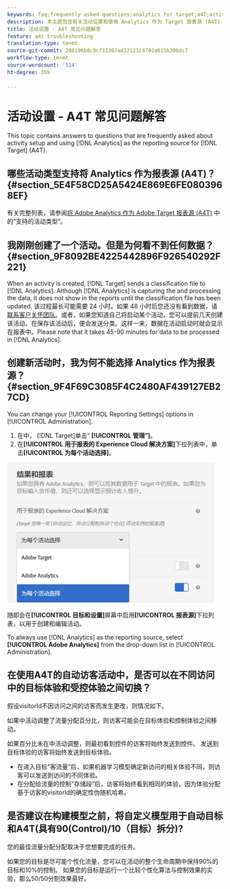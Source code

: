 ```yaml
---
keywords: faq;frequently asked questions;analytics for target;a4T;activity setup
description: 本主题包含有关活动设置和使用 Analytics 作为 Target 报表源 (A4T) 的常见问题解答。
title: 活动设置 - A4T 常见问题解答
feature: a4t troubleshooting
translation-type: tm+mt
source-git-commit: 208196b8c0cf11367ad37121c4792a015b396dc7
workflow-type: tm+mt
source-wordcount: '514'
ht-degree: 35%

---
```



# 活动设置 - A4T 常见问题解答

This topic contains answers to questions that are frequently asked about activity setup and using [!DNL Analytics] as the reporting source for [!DNL Target] (A4T).

## 哪些活动类型支持将 Analytics 作为报表源 (A4T)？{#section_5E4F58CD25A5424E869E6FE0803968EF}

有关完整列表，请参阅[将 Adobe Analytics 作为 Adobe Target 报表源 (A4T)](/help/c-integrating-target-with-mac/a4t/a4t.md#concept_7540C8C04259434AB6EE33B09F47A1DE) 中的“支持的活动类型”。

## 我刚刚创建了一个活动。但是为何看不到任何数据？ {#section_9F8092BE4225442896F926540292F221}

When an activity is created, [!DNL Target] sends a classification file to [!DNL Analytics]. Although [!DNL Analytics] is capturing the and processing the data, it does not show in the reports until the classification file has been updated. 该过程最长可能需要 24 小时。如果 48 小时后您还没有看到数据，请[联系客户关怀团队](/help/cmp-resources-and-contact-information.md#reference_ACA3391A00EF467B87930A450050077C)。或者，如果您知道自己将启动某个活动，您可以提前几天创建该活动，在保存该活动后，便会发送分类。这样一来，数据在活动启动时就会显示在报表中。Please note that it takes 45-90 minutes for data to be processed in [!DNL Analytics].

## 创建新活动时，我为何不能选择 Analytics 作为报表源？{#section_9F4F69C3085F4C2480AF439127EB27CD}

You can change your [!UICONTROL Reporting Settings] options in [!UICONTROL Administration].

1. 在中， [!DNL Target]单击“ **[!UICONTROL 管理”]**。
1. 在&#x200B;**[!UICONTROL 用于报表的 Experience Cloud 解决方案]**&#x200B;下拉列表中，单击&#x200B;**[!UICONTROL 为每个活动选择]**。

![](assets/select-per-activity.png)

随即会在&#x200B;**[!UICONTROL 目标和设置]**&#x200B;屏幕中启用&#x200B;**[!UICONTROL 报表源]**&#x200B;下拉列表，以用于创建和编辑活动。

To always use [!DNL Analytics] as the reporting source, select **[!UICONTROL Adobe Analytics]** from the drop-down list in [!UICONTROL Administration].

## 在使用A4T的自动访客活动中，是否可以在不同访问中的目标体验和受控体验之间切换？

假设visitorId不因访问之间的访客而发生更改，则情况如下。

如果中活动调整了流量分配百分比，则访客可能会在目标体验和控制体验之间移动。

如果百分比未在中活动调整，则最初看到控件的访客将始终发送到控件。 发送到目标体验的访客将始终发送到目标体验。

* 在进入目标“客流量”后，如果机器学习模型确定新访问的相关体验不同，则访客可以发送到访问的不同体验。
* 在分配给流量的控制“存储段”后，访客将始终看到相同的体验，因为体验分配基于访客的visitorId的确定性伪随机哈希。

## 是否建议在构建模型之前，将自定义模型用于自动目标和A4T(具有90(Control)/10（目标）拆分)?

您的最佳流量分配分配取决于您想要完成的任务。

如果您的目标是尽可能个性化流量，您可以在活动的整个生命周期中保持90%的目标和10%的控制。 如果您的目标是运行一个比较个性化算法与控制效果的实验，那么50/50分割效果最好。

